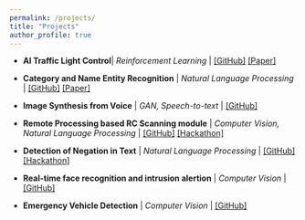 ```yaml
---
permalink: /projects/
title: "Projects"
author_profile: true
---
```


- <b>AI Traffic Light Control</b>| <i>Reinforcement Learning</i> | [[GitHub]](https://github.com/parasnaren/AI-Traffic-Light-Control) [[Paper]](https://ieeexplore.ieee.org/abstract/document/9250886)

- <b>Category and Name Entity Recognition</b> | <i>Natural Language Processing</i> | [[GitHub]](https://github.com/parasnaren/Category-and-Name-Entity-Recognition) [[Paper]](https://papers.ssrn.com/sol3/papers.cfm?abstract_id=3834969)

- <b>Image Synthesis from Voice</b> | <i>GAN, Speech-to-text</i> | [[GitHub]](https://github.com/parasnaren/Image-Synthesis-from-Voice)

- <b>Remote Processing based RC Scanning module</b> | <i>Computer Vision, Natural Language Processing</i> | [[GitHub]](https://github.com/parasnaren/Automated-Remote-Proccessing-Scanning-and-OCR-module) [[Hackathon]](https://parasnaren.github.io/awards/riskcovry/)

- <b>Detection of Negation in Text</b> | <i>Natural Language Processing</i> | [[GitHub]](https://github.com/parasnaren/Detection-of-Negation-in-Text) [[Hackathon]](https://parasnaren.github.io/awards/philips/)

- <b>Real-time face recognition and intrusion alertion</b> | <i>Computer Vision</i> | [[GitHub]](https://github.com/parasnaren/Real-Time-Face-Recognition-and-Intrusion-Alert)

- <b>Emergency Vehicle Detection</b> | <i>Computer Vision</i> | [[GitHub]](https://github.com/parasnaren/Category-and-Name-Entity-Recognition)
